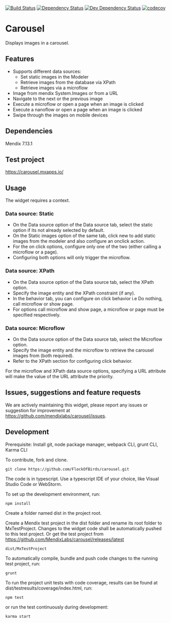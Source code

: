 [![Build Status](https://travis-ci.org/mendixlabs/carousel.svg?branch=master)](https://travis-ci.org/mendixlabs/carousel)
[![Dependency Status](https://david-dm.org/mendixlabs/carousel.svg)](https://david-dm.org/mendixlabs/carousel)
[![Dev Dependency Status](https://david-dm.org/mendixlabs/carousel.svg#info=devDependencies)](https://david-dm.org/mendixlabs/carousel#info=devDependencies)
[![codecov](https://codecov.io/gh/mendixlabs/carousel/branch/master/graph/badge.svg)](https://codecov.io/gh/mendixlabs/carousel)

# Carousel
Displays images in a carousel.

## Features
* Supports different data sources:
    * Set static images in the Modeler
    * Retrieve images from the database via XPath
    * Retrieve images via a microflow
* Image from mendix System.Images or from a URL
* Navigate to the next or the previous image
* Execute a microflow or open a page when an image is clicked
* Execute a nanoflow or open a page when an image is clicked
* Swipe through the images on mobile devices

## Dependencies
Mendix 7.13.1

## Test project
https://carousel.mxapps.io/

## Usage
The widget requires a context.
 ### Data source: Static
 - On the Data source option of the Data source tab, select the static option if its not already selected by default.
 - On the Static images option of the same tab, click new to add static images from the modeler and also configure an onclick action.
 - For the on click options, configure only one of the two (either calling a microflow or a page).
 - Configuring both options will only trigger the microflow.

 ### Data source: XPath
 - On the Data source option of the Data source tab, select the XPath option.
 - Specify the image entity and the XPath constraint (if any).
 - In the behavior tab, you can configure on click behavior i.e Do nothing, call microflow or show page.
 - For options call microflow and show page, a microflow or page must be specified respectively.

 ### Data source: Microflow
  - On the Data source option of the Data source tab, select the Microflow option.
  - Specify the image entity and the microflow to retrieve the carousel images from (both required).
  - Refer to the XPath section for configuring click behavior.

  For the microflow and XPath data source options, specifying a URL attribute will make the value of the URL attribute the priority.

## Issues, suggestions and feature requests
We are actively maintaining this widget, please report any issues or suggestion for improvement at https://github.com/mendixlabs/carousel/issues.

## Development
Prerequisite: Install git, node package manager, webpack CLI, grunt CLI, Karma CLI

To contribute, fork and clone.

    git clone https://github.com/FlockOfBirds/carousel.git

The code is in typescript. Use a typescript IDE of your choice, like Visual Studio Code or WebStorm.

To set up the development environment, run:

    npm install

Create a folder named dist in the project root.

Create a Mendix test project in the dist folder and rename its root folder to MxTestProject. Changes to the widget code shall be automatically pushed to this test project. Or get the test project from https://github.com/MendixLabs/carousel/releases/latest

    dist/MxTestProject

To automatically compile, bundle and push code changes to the running test project, run:

    grunt

To run the project unit tests with code coverage, results can be found at dist/testresults/coverage/index.html, run:

    npm test

or run the test continuously during development:

    karma start
